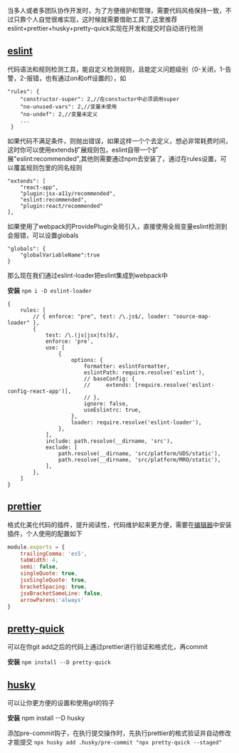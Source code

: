 当多人或者多团队协作开发时，为了方便维护和管理，需要代码风格保持一致，不过只靠个人自觉很难实现，这时候就需要借助工具了,这里推荐eslint+prettier+husky+pretty-quick实现在开发和提交时自动进行检测

## [eslint](https://github.com/eslint/eslint/)
代码语法和规则检测工具，能自定义检测规则，且能定义问题级别（0-关闭，1-告警，2-报错，也有通过on和off设置的），如
```es6
"rules": {
    "constructor-super": 2,//在constuctor中必须调用super
    "no-unused-vars": 2,//变量未使用
    "no-undef": 2,//变量未定义
    ...
 }
```
如果代码不满足条件，则抛出错误，如果这样一个个去定义，想必非常耗费时间，这时你可以使用extends扩展规则包，eslint自带一个扩展"eslint:recommended",其他则需要通过npm去安装了，通过在rules设置，可以覆盖规则包里的同名规则
```es6
"extends": [
    "react-app",
    "plugin:jsx-a11y/recommended",
    "eslint:recommended",
    "plugin:react/recommended"
],
```
如果使用了webpack的ProvidePlugin全局引入，直接使用全局变量eslint检测到会报错，可以设置globals
```es6
"globals": {
    "globalVariableName":true
}
```
那么现在我们通过eslint-loader把eslint集成到webpack中

**安装**
`npm i -D eslint-loader`
```es6
{
    rules: [
        // { enforce: "pre", test: /\.js$/, loader: "source-map-loader" },
        {
            test: /\.(js|jsx|ts)$/,
            enforce: 'pre',
            use: [
                {
                    options: {
                        formatter: eslintFormatter,
                        eslintPath: require.resolve('eslint'),
                        // baseConfig: {
                        //     extends: [require.resolve('eslint-config-react-app')],
                        // },
                        ignore: false,
                        useEslintrc: true,
                    },
                    loader: require.resolve('eslint-loader'),
                },
            ],
            include: path.resolve(__dirname, 'src'),
            exclude: [
                path.resolve(__dirname, 'src/platform/UDS/static'),
                path.resolve(__dirname, 'src/platform/MRO/static'),
            ],
        },
    ]
}
```
## [prettier](https://prettier.io/docs/en/index.html)
格式化美化代码的插件，提升阅读性，代码维护起来更方便，需要在[编辑器](https://prettier.io/docs/en/editors.html)中安装插件，个人使用的配置如下
```js
module.exports = {
    trailingComma: 'es5',
    tabWidth: 4,
    semi: false,
    singleQuote: true,
    jsxSingleQuote: true,
    bracketSpacing: true,
    jsxBracketSameLine: false,
    arrowParens:'always'
}
```
## [pretty-quick](https://github.com/azz/pretty-quick)
可以在你git add之后的代码上通过prettier进行验证和格式化，再commit

**安装** `npm install --D pretty-quick`

## [husky](https://typicode.github.io/husky/#/)
可以让你更方便的设置和使用git的钩子

**安装** npm install --D husky

添加pre-commit钩子，在执行提交操作时，先执行prettier的格式验证并自动修改才能提交
`npx husky add .husky/pre-commit "npx pretty-quick --staged"`
